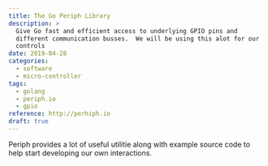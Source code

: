 ```yaml
---
title: The Go Periph Library
description: >
  Give Go fast and efficient access to underlying GPIO pins and
  different communication busses.  We will be using this alot for our
  controls
date: 2019-04-28
categories:
  - software
  - micro-controller
tags:
  - golang
  - periph.io
  - gpio
reference: http://perhiph.io
draft: true
---
```


Periph provides a lot of useful utilitie along with example source
code to help start developing our own interactions.




